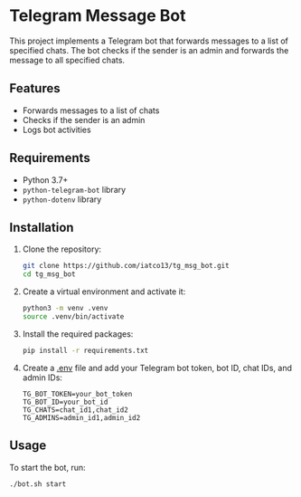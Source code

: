 # Telegram Message Bot

This project implements a Telegram bot that forwards messages to a list of specified chats. The bot checks if the sender is an admin and forwards the message to all specified chats.

## Features

- Forwards messages to a list of chats
- Checks if the sender is an admin
- Logs bot activities

## Requirements

- Python 3.7+
- `python-telegram-bot` library
- `python-dotenv` library

## Installation

1. Clone the repository:
    ```sh
    git clone https://github.com/iatco13/tg_msg_bot.git
    cd tg_msg_bot
    ```

2. Create a virtual environment and activate it:
    ```sh
    python3 -m venv .venv
    source .venv/bin/activate
    ```

3. Install the required packages:
    ```sh
    pip install -r requirements.txt
    ```

4. Create a [.env](http://_vscodecontentref_/0) file and add your Telegram bot token, bot ID, chat IDs, and admin IDs:
    ```env
    TG_BOT_TOKEN=your_bot_token
    TG_BOT_ID=your_bot_id
    TG_CHATS=chat_id1,chat_id2
    TG_ADMINS=admin_id1,admin_id2
    ```

## Usage

To start the bot, run:
```sh
./bot.sh start